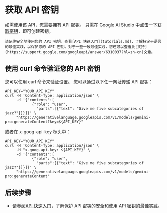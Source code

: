 # 获取 API 密钥
如需使用该 API，您需要拥有 API 密钥。 只需在 Google AI Studio 中点击一下[获取密钥](https://makersuite.google.com/app/apikey?hl=zh-cn)，即可创建密钥。

```{admonition} 重要提示
请记住安全地使用您的 API 密钥。查看[API 快速入门](tutorials.md)，了解特定于语言的最佳实践，以保护您的 API 密钥。对于一些一般最佳实践，您还可以查看此[支持](https://support.google.com/googleapi/answer/6310037?hl=zh-cn)文章。
```
## 使用 curl 命令验证您的 API 密钥
您可以使用 curl 命令来验证设置。 您可以通过以下任一网址传递 API 密钥：
```shell
API_KEY="YOUR_API_KEY"
curl -H 'Content-Type: application/json' \
     -d '{"contents":[
            {"role": "user",
              "parts":[{"text": "Give me five subcategories of jazz?"}]}]}' \
     "https://generativelanguage.googleapis.com/v1/models/gemini-pro:generateContent?key=${API_KEY}"

```
或者在 x-goog-api-key 标头中：
```shell
API_KEY="YOUR_API_KEY"
curl -H 'Content-Type: application/json' \
     -H "x-goog-api-key: ${API_KEY}" \
     -d '{"contents":[
            {"role": "user",
              "parts":[{"text": "Give me five subcategories of jazz?"}]}]}' \
     "https://generativelanguage.googleapis.com/v1/models/gemini-pro:generateContent"
```
## 后续步骤
- 请参阅[API 快速入门](tutorials.md)，了解保护 API 密钥的安全和使用 API 密钥的最佳实践。